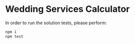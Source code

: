 # Wedding Services Calculator

In order to run the solution tests, please perform:
```sh
npm i
npm test
```